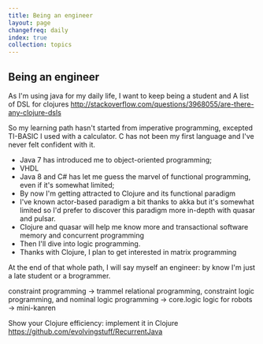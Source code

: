 ```yaml
---
title: Being an engineer
layout: page
changefreq: daily
index: true
collection: topics
---
```


## Being an engineer

As I'm using java for my daily life, I want to keep being a student and 
A list of DSL for clojures
http://stackoverflow.com/questions/3968055/are-there-any-clojure-dsls

So my learning path hasn't started from imperative programming, excepted TI-BASIC I used with a calculator. C has not been my first language and I've never felt confident with it.

 * Java 7 has introduced me to object-oriented programming;
 * VHDL
 * Java 8 and C# has let me guess the marvel of functional programming, even if it's somewhat limited;
 * By now I'm getting attracted to Clojure and its functional paradigm
 * I've known actor-based paradigm a bit thanks to akka but it's somewhat limited so I'd prefer to discover this paradigm more in-depth with quasar and pulsar.
 * Clojure and quasar will help me know more and transactional software memory and concurrent programming
 * Then I'll dive into logic programming.
 * Thanks with Clojure, I plan to get interested in matrix programming

At the end of that whole path, I will say myself an engineer: by know I'm just a late student or a brogrammer.

constraint programming → trammel
relational programming, constraint logic programming, and nominal logic programming → core.logic
logic for robots → mini-kanren

Show your Clojure efficiency: implement it in Clojure https://github.com/evolvingstuff/RecurrentJava
